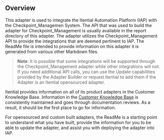 ## Overview

This adapter is used to integrate the Itential Automation Platform (IAP) with the Checkpoint_Managemen System. The API that was used to build the adapter for Checkpoint_Management is usually available in the report directory of this adapter. The adapter utilizes the Checkpoint_Management API to provide the integrations that are deemed pertinent to IAP. The ReadMe file is intended to provide information on this adapter it is generated from various other Markdown files.

>**Note**: It is possible that some integrations will be supported through the Checkpoint_Management adapter while other integrations will not. If you need additional API calls, you can use the Update capabilities provided by the Adapter Builder or request Itential to add them if the Adapter is an Itential opensourced adapter.

Itential provides information on all of its product adapters in the Customer Knowledge Base. Information in the <a href="https://itential.atlassian.net/servicedesk/customer/portals" target="_blank">Customer Knowledge Base</a> is consistently maintained and goes through documentation reviews. As a result, it should be the first place to go for information.

For opensourced and custom built adapters, the ReadMe is a starting point to understand what you have built, provide the information for you to be able to update the adapter, and assist you with deploying the adapter into IAP.
